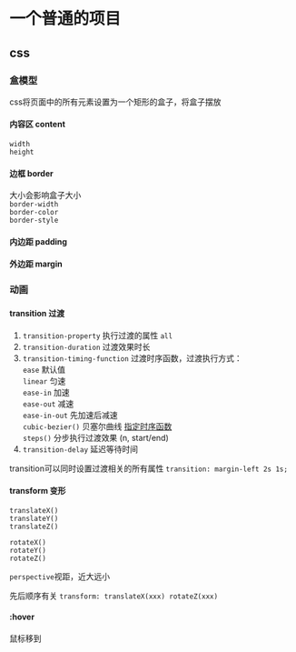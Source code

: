 # 一个普通的项目

## css
### 盒模型
css将页面中的所有元素设置为一个矩形的盒子，将盒子摆放  
#### 内容区 content 
`width`  
`height`
#### 边框 border
大小会影响盒子大小  
`border-width`  
`border-color`  
`border-style`  
#### 内边距 padding  
#### 外边距 margin

### 动画
#### transition 过渡
1. `transition-property` 执行过渡的属性 `all`
2. `transition-duration` 过渡效果时长
3. `transition-timing-function` 过渡时序函数，过渡执行方式：  
`ease` 默认值  
`linear` 匀速  
`ease-in` 加速  
`ease-out` 减速  
`ease-in-out` 先加速后减速  
`cubic-bezier()` 贝塞尔曲线 [指定时序函数](https://cubic-bezier.com)  
`steps()` 分步执行过渡效果 (n, start/end)
4. `transition-delay` 延迟等待时间

transition可以同时设置过渡相关的所有属性 `transition: margin-left 2s 1s;`

#### transform 变形
`translateX()`  
`translateY()`  
`translateZ()`  

`rotateX()`  
`rotateY()`  
`rotateZ()`  

`perspective`视距，近大远小

先后顺序有关 `transform: translateX(xxx) rotateZ(xxx)`
#### :hover
鼠标移到

